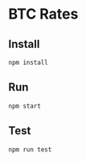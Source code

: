# BTC Rates

## Install

```
npm install
```

## Run

```
npm start
```

## Test

```
npm run test
```
